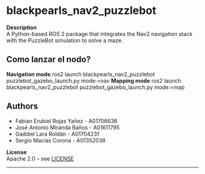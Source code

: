 # blackpearls_nav2_puzzlebot

**Description**  
A Python-based ROS 2 package that integrates the Nav2 navigation stack with the PuzzleBot simulation to solve a maze.

## Como lanzar el nodo?
**Navigation mode**
ros2 launch blackpearls_nav2_puzzlebot puzzlebot_gazebo_launch.py mode:=nav 
**Mapping mode**
ros2 launch blackpearls_nav2_puzzlebot puzzlebot_gazebo_launch.py mode:=map

## Authors
- Fabian Erubiel Rojas Yañez - A01706636
- José Antonio Miranda Baños - A01611795
- Gaddiel Lara Roldán - A01704231
- Sergio Macías Corona - A01352038

**License**  
Apache 2.0 – see [LICENSE](https://github.com/FabianRoYa/TE3003B_PuzzleBot_TeamBP/blob/main/LICENSE)

---


